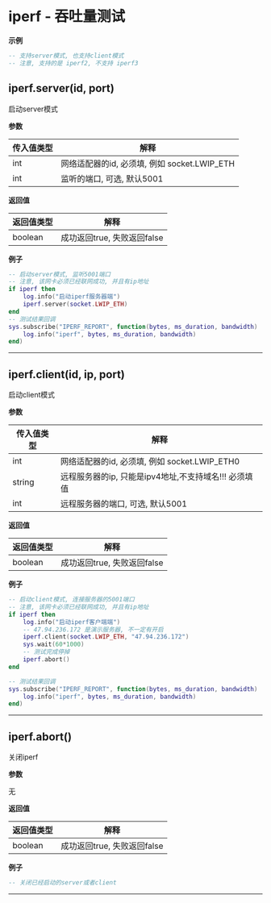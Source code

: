 # iperf - 吞吐量测试

**示例**

```lua
-- 支持server模式, 也支持client模式
-- 注意, 支持的是 iperf2, 不支持 iperf3

```

## iperf.server(id, port)

启动server模式

**参数**

|传入值类型|解释|
|-|-|
|int|网络适配器的id, 必须填, 例如 socket.LWIP_ETH|
|int|监听的端口, 可选, 默认5001|

**返回值**

|返回值类型|解释|
|-|-|
|boolean|成功返回true, 失败返回false|

**例子**

```lua
-- 启动server模式, 监听5001端口
-- 注意, 该网卡必须已经联网成功, 并且有ip地址
if iperf then
    log.info("启动iperf服务器端")
    iperf.server(socket.LWIP_ETH)
end
-- 测试结果回调
sys.subscribe("IPERF_REPORT", function(bytes, ms_duration, bandwidth)
    log.info("iperf", bytes, ms_duration, bandwidth)
end)

```

---

## iperf.client(id, ip, port)

启动client模式

**参数**

|传入值类型|解释|
|-|-|
|int|网络适配器的id, 必须填, 例如 socket.LWIP_ETH0|
|string|远程服务器的ip, 只能是ipv4地址,不支持域名!!! 必须填值|
|int|远程服务器的端口, 可选, 默认5001|

**返回值**

|返回值类型|解释|
|-|-|
|boolean|成功返回true, 失败返回false|

**例子**

```lua
-- 启动client模式, 连接服务器的5001端口
-- 注意, 该网卡必须已经联网成功, 并且有ip地址
if iperf then
    log.info("启动iperf客户端端")
    -- 47.94.236.172 是演示服务器, 不一定有开启
    iperf.client(socket.LWIP_ETH, "47.94.236.172")
    sys.wait(60*1000)
    -- 测试完成停掉
    iperf.abort()
end

-- 测试结果回调
sys.subscribe("IPERF_REPORT", function(bytes, ms_duration, bandwidth)
    log.info("iperf", bytes, ms_duration, bandwidth)
end)

```

---

## iperf.abort()

关闭iperf

**参数**

无

**返回值**

|返回值类型|解释|
|-|-|
|boolean|成功返回true, 失败返回false|

**例子**

```lua
-- 关闭已经启动的server或者client

```

---

